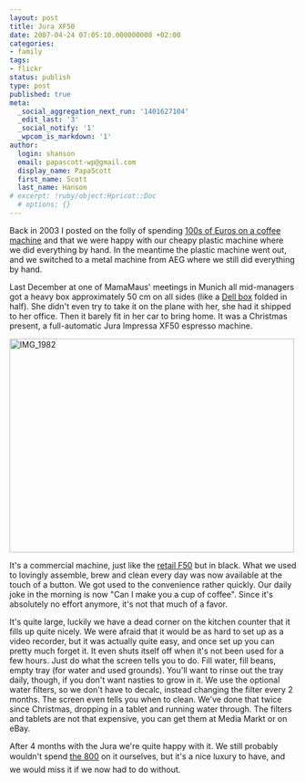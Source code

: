 ```yaml
---
layout: post
title: Jura XF50
date: 2007-04-24 07:05:10.000000000 +02:00
categories:
- family
tags:
- flickr
status: publish
type: post
published: true
meta:
  _social_aggregation_next_run: '1401627104'
  _edit_last: '3'
  _social_notify: '1'
  _wpcom_is_markdown: '1'
author:
  login: shanson
  email: papascott-wp@gmail.com
  display_name: PapaScott
  first_name: Scott
  last_name: Hanson
# excerpt: !ruby/object:Hpricot::Doc
  # options: {}
---
```

<p>Back in 2003 I posted on the folly of spending <a href="http://www.papascott.de/archives/2003/12/24/espresso-love/">100s of Euros on a coffee machine</a> and that we were happy with our cheapy plastic machine where we did everything by hand. In the meantime the plastic machine went out, and we switched to a metal machine from AEG where we still did everything by hand.</p>
<p>Last December at one of MamaMaus' meetings in Munich all mid-managers got a heavy box approximately 50 cm on all sides (like a <a href="http://lumma.de/eintrag.php?id=2047">Dell box</a> folded in half). She didn't even try to take it on the plane with her, she had it shipped to her office. Then it barely fit in her car to bring home. It was a Christmas present, a full-automatic Jura Impressa XF50 espresso machine.</p>
<p><a href="http://www.flickr.com/photos/papascott/470857618/" title="Photo Sharing"><img src="https://farm1.static.flickr.com/206/470857618_a2a0a08994.jpg" width="500" height="375" alt="IMG_1982" /></a></p>
<p>It's a commercial machine, just like the <a href="http://www.fairfax.jura.com/en/ccuk/products_uk/products_home/products_f-line/f50.htm">retail F50</a> but in black. What we used to lovingly assemble, brew and clean every day was now available at the touch of a button. We got used to the convenience rather quickly. Our daily joke in the morning is now "Can I make you a cup of coffee". Since it's absolutely no effort anymore, it's not that much of a favor.</p>
<p>It's quite large, luckily we have a dead corner on the kitchen counter that it fills up quite nicely. We were afraid that it would be as hard to set up as a video recorder, but it was actually quite easy, and once set up you can pretty much forget it. It even shuts itself off when it's not been used for a few hours. Just do what the screen tells you to do. Fill water, fill beans, empty tray (for water and used grounds). You'll want to rinse out the tray daily, though, if you don't want nasties to grow in it. We use the optional water filters, so we don't have to decalc, instead changing the filter every 2 months. The screen even tells you when to clean. We've done that twice since Christmas, dropping in a tablet and running water through. The filters and tablets are not that expensive, you can get them at Media Markt or on eBay.</p>
<p>After 4 months with the Jura we're quite happy with it. We still probably wouldn't spend <a href="http://www.geizkragen.de/preisvergleich/haushalt/kaffee-und-co/espressomaschinen/jura/jura-impressa-f50/118125.html">the 800</a> on it ourselves, but it's a nice luxury to have, and we would miss it if we now had to do without.</p>
